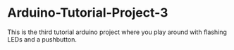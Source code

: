# Arduino-Tutorial-Project-3
This is the third tutorial arduino project where you play around with flashing LEDs and a pushbutton.
